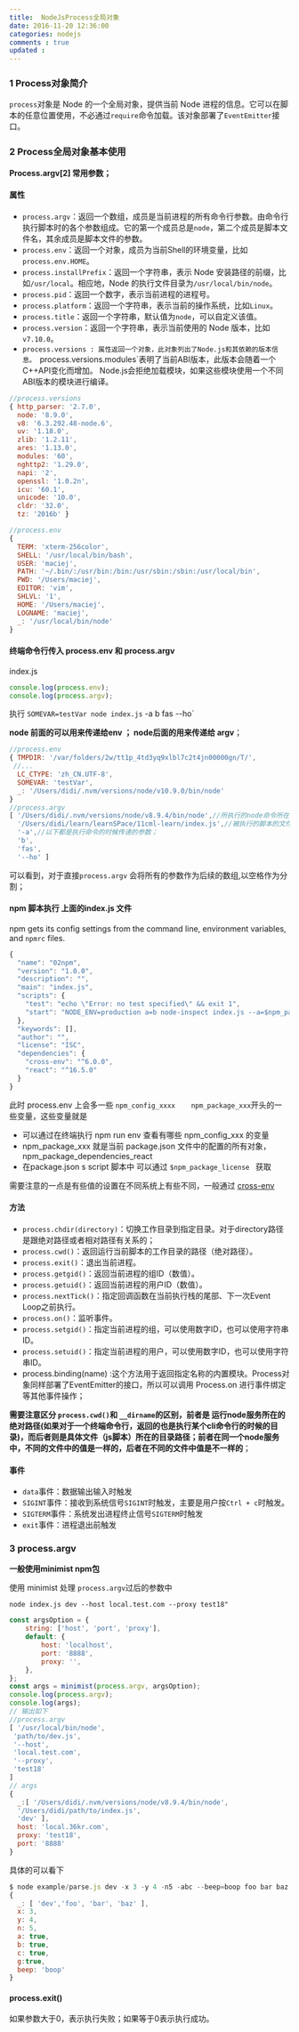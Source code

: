 ```yaml
---
title:  NodeJsProcess全局对象 
date: 2016-11-20 12:36:00
categories: nodejs
comments : true 
updated : 
---
```

### 1 Process对象简介

`process`对象是 Node 的一个全局对象，提供当前 Node 进程的信息。它可以在脚本的任意位置使用，不必通过`require`命令加载。该对象部署了`EventEmitter`接口。

### 2 Process全局对象基本使用

**Process.argv[2] 常用参数；**

#### 属性

- `process.argv`：返回一个数组，成员是当前进程的所有命令行参数。由命令行执行脚本时的各个参数组成。它的第一个成员总是`node`，第二个成员是脚本文件名，其余成员是脚本文件的参数。
- `process.env`：返回一个对象，成员为当前Shell的环境变量，比如`process.env.HOME`。
- `process.installPrefix`：返回一个字符串，表示 Node 安装路径的前缀，比如`/usr/local`。相应地，Node 的执行文件目录为`/usr/local/bin/node`。
- `process.pid`：返回一个数字，表示当前进程的进程号。
- `process.platform`：返回一个字符串，表示当前的操作系统，比如`Linux`。
- `process.title`：返回一个字符串，默认值为`node`，可以自定义该值。
- `process.version`：返回一个字符串，表示当前使用的 Node 版本，比如`v7.10.0`。
- `process.versions : 属性返回一个对象，此对象列出了Node.js和其依赖的版本信息。 `process.versions.modules`表明了当前ABI版本，此版本会随着一个C++API变化而增加。 Node.js会拒绝加载模块，如果这些模块使用一个不同ABI版本的模块进行编译。

```javascript
//process.versions
{ http_parser: '2.7.0',
  node: '8.9.0',
  v8: '6.3.292.48-node.6',
  uv: '1.18.0',
  zlib: '1.2.11',
  ares: '1.13.0',
  modules: '60',
  nghttp2: '1.29.0',
  napi: '2',
  openssl: '1.0.2n',
  icu: '60.1',
  unicode: '10.0',
  cldr: '32.0',
  tz: '2016b' }

```

```javascript
//process.env
{
  TERM: 'xterm-256color',
  SHELL: '/usr/local/bin/bash',
  USER: 'maciej',
  PATH: '~/.bin/:/usr/bin:/bin:/usr/sbin:/sbin:/usr/local/bin',
  PWD: '/Users/maciej',
  EDITOR: 'vim',
  SHLVL: '1',
  HOME: '/Users/maciej',
  LOGNAME: 'maciej',
  _: '/usr/local/bin/node'
}

```

#### 终端命令行传入 process.env 和 process.argv 

index.js

```javascript
console.log(process.env);
console.log(process.argv);
```

执行 `SOMEVAR=testVar node index.js` -a b fas --ho`

**node 前面的可以用来传递给env ； node后面的用来传递给 argv**；

```javascript
//process.env
{ TMPDIR: '/var/folders/2w/tt1p_4td3yq9xlbl7c2t4jn00000gn/T/',
 //...
  LC_CTYPE: 'zh_CN.UTF-8',
  SOMEVAR: 'testVar',
  _: '/Users/didi/.nvm/versions/node/v10.9.0/bin/node' 
}
//process.argv
[ '/Users/didi/.nvm/versions/node/v8.9.4/bin/node',//所执行的node命令所在文件路径
  '/Users/didi/learn/learnSPace/11cml-learn/index.js',//被执行的脚本的文件名路径
  '-a',//以下都是执行命令的时候传递的参数；
  'b',
  'fas',
  '--ho' ]
```

可以看到，对于直接`process.argv` 会将所有的参数作为后续的数组,以空格作为分割；

#### npm 脚本执行 上面的index.js 文件

npm gets its config settings from the command line, environment variables, and `npmrc` files.

```javascript
{
  "name": "02npm",
  "version": "1.0.0",
  "description": "",
  "main": "index.js",
  "scripts": {
    "test": "echo \"Error: no test specified\" && exit 1",
    "start": "NODE_ENV=production a=b node-inspect index.js --a=$npm_package_license"
  },
  "keywords": [],
  "author": "",
  "license": "ISC",
  "dependencies": {
    "cross-env": "^6.0.0",
    "react": "^16.5.0"
  }
}

```

此时 process.env 上会多一些 `npm_config_xxxx    npm_package_xxx`开头的一些变量，这些变量就是 

* 可以通过在终端执行 npm run env 查看有哪些 npm_config_xxx 的变量
* npm_package_xxx 就是当前 package.json 文件中的配置的所有对象，npm_package_dependencies_react
* 在package.json s  script 脚本中 可以通过 `$npm_package_license ` 获取

需要注意的一点是有些值的设置在不同系统上有些不同，一般通过 [cross-env](https://github.com/kentcdodds/cross-env)

#### 方法 

- `process.chdir(directory)`：切换工作目录到指定目录。对于directory路径是跟绝对路径或者相对路径有关系的；
- `process.cwd()`：返回运行当前脚本的工作目录的路径（绝对路径）。
- `process.exit()`：退出当前进程。
- `process.getgid()`：返回当前进程的组ID（数值）。
- `process.getuid()`：返回当前进程的用户ID（数值）。
- `process.nextTick()`：指定回调函数在当前执行栈的尾部、下一次Event Loop之前执行。
- `process.on()`：监听事件。
- `process.setgid()`：指定当前进程的组，可以使用数字ID，也可以使用字符串ID。
- `process.setuid()`：指定当前进程的用户，可以使用数字ID，也可以使用字符串ID。
- process.binding(name) :这个方法用于返回指定名称的内置模块。Process对象同样部署了EventEmitter的接口，所以可以调用 Process.on 进行事件绑定等其他事件操作；

**需要注意区分 `process.cwd()`和 `__dirname`的区别，前者是 运行node服务所在的绝对路径(如果对于一个终端命令行，返回的也是执行某个cli命令行的时候的目录)，而后者则是具体文件（js脚本）所在的目录路径；前者在同一个node服务中，不同的文件中的值是一样的，后者在不同的文件中值是不一样的**；

#### 事件

- `data`事件：数据输出输入时触发
- `SIGINT`事件：接收到系统信号`SIGINT`时触发，主要是用户按`Ctrl + c`时触发。
- `SIGTERM`事件：系统发出进程终止信号`SIGTERM`时触发
- `exit`事件：进程退出前触发

### 3 process.argv

**一般使用minimist  npm包**

使用  minimist 处理 `process.argv`过后的参数中

```
node index.js dev --host local.test.com --proxy test18"
```

```javascript
const argsOption = {
    string: ['host', 'port', 'proxy'],
    default: {
        host: 'localhost',
        port: '8888',
        proxy: '',
    },
};
const args = minimist(process.argv, argsOption);
console.log(process.argv);
console.log(args);
// 输出如下
//process.argv
[ '/usr/local/bin/node',
 'path/to/dev.js',
 '--host',
 'local.test.com',
 '--proxy',
 'test18'
]
// args
{ 
  _:[ '/Users/didi/.nvm/versions/node/v8.9.4/bin/node',
  '/Users/didi/path/to/index.js',
  'dev' ],
  host: 'local.36kr.com',
  proxy: 'test18',
  port: '8888' 
}
```

具体的可以看下

```javascript
$ node example/parse.js dev -x 3 -y 4 -n5 -abc --beep=boop foo bar baz --g
{ 
  _: [ 'dev','foo', 'bar', 'baz' ],
  x: 3,
  y: 4,
  n: 5,
  a: true,
  b: true,
  c: true,
  g:true,
  beep: 'boop'
}

```



#### process.exit() 

如果参数大于0，表示执行失败；如果等于0表示执行成功。 


